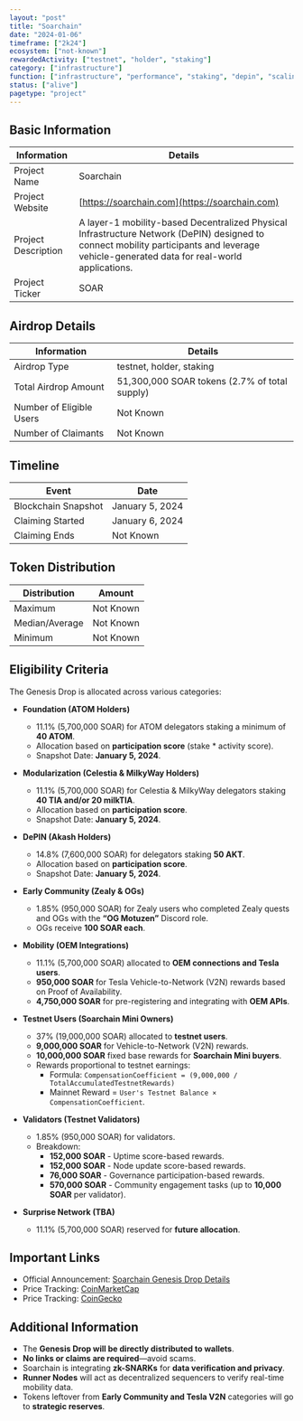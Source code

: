 ```yaml
---
layout: "post"
title: "Soarchain"
date: "2024-01-06"
timeframe: ["2k24"]
ecosystem: ["not-known"]
rewardedActivity: ["testnet", "holder", "staking"]
category: ["infrastructure"]
function: ["infrastructure", "performance", "staking", "depin", "scaling"]
status: ["alive"]
pagetype: "project"
---
```


## Basic Information

| Information         | Details                                                                                                                                                                                   |
| ------------------- | ----------------------------------------------------------------------------------------------------------------------------------------------------------------------------------------- |
| Project Name        | Soarchain                                                                                                                                                                                 |
| Project Website     | [https://soarchain.com](https://soarchain.com)                                                                                                                                            |
| Project Description | A layer-1 mobility-based Decentralized Physical Infrastructure Network (DePIN) designed to connect mobility participants and leverage vehicle-generated data for real-world applications. |
| Project Ticker      | SOAR                                                                                                                                                                                      |

## Airdrop Details

| Information              | Details                                       |
| ------------------------ | --------------------------------------------- |
| Airdrop Type             | testnet, holder, staking                       |
| Total Airdrop Amount     | 51,300,000 SOAR tokens (2.7% of total supply) |
| Number of Eligible Users | Not Known                                     |
| Number of Claimants      | Not Known                                     |

## Timeline

| Event               | Date            |
| ------------------- | --------------- |
| Blockchain Snapshot | January 5, 2024 |
| Claiming Started    | January 6, 2024 |
| Claiming Ends       | Not Known       |

## Token Distribution

| Distribution   | Amount    |
| -------------- | --------- |
| Maximum        | Not Known |
| Median/Average | Not Known |
| Minimum        | Not Known |

## Eligibility Criteria

The Genesis Drop is allocated across various categories:

- **Foundation (ATOM Holders)**

  - 11.1% (5,700,000 SOAR) for ATOM delegators staking a minimum of **40 ATOM**.
  - Allocation based on **participation score** (stake \* activity score).
  - Snapshot Date: **January 5, 2024**.

- **Modularization (Celestia & MilkyWay Holders)**

  - 11.1% (5,700,000 SOAR) for Celestia & MilkyWay delegators staking **40 TIA and/or 20 milkTIA**.
  - Allocation based on **participation score**.
  - Snapshot Date: **January 5, 2024**.

- **DePIN (Akash Holders)**

  - 14.8% (7,600,000 SOAR) for delegators staking **50 AKT**.
  - Allocation based on **participation score**.
  - Snapshot Date: **January 5, 2024**.

- **Early Community (Zealy & OGs)**

  - 1.85% (950,000 SOAR) for Zealy users who completed Zealy quests and OGs with the **“OG Motuzen”** Discord role.
  - OGs receive **100 SOAR each**.

- **Mobility (OEM Integrations)**

  - 11.1% (5,700,000 SOAR) allocated to **OEM connections and Tesla users**.
  - **950,000 SOAR** for Tesla Vehicle-to-Network (V2N) rewards based on Proof of Availability.
  - **4,750,000 SOAR** for pre-registering and integrating with **OEM APIs**.

- **Testnet Users (Soarchain Mini Owners)**

  - 37% (19,000,000 SOAR) allocated to **testnet users**.
  - **9,000,000 SOAR** for Vehicle-to-Network (V2N) rewards.
  - **10,000,000 SOAR** fixed base rewards for **Soarchain Mini buyers**.
  - Rewards proportional to testnet earnings:
    - Formula: `CompensationCoefficient = (9,000,000 / TotalAccumulatedTestnetRewards)`
    - Mainnet Reward = `User's Testnet Balance × CompensationCoefficient`.

- **Validators (Testnet Validators)**

  - 1.85% (950,000 SOAR) for validators.
  - Breakdown:
    - **152,000 SOAR** - Uptime score-based rewards.
    - **152,000 SOAR** - Node update score-based rewards.
    - **76,000 SOAR** - Governance participation-based rewards.
    - **570,000 SOAR** - Community engagement tasks (up to **10,000 SOAR** per validator).

- **Surprise Network (TBA)**
  - 11.1% (5,700,000 SOAR) reserved for **future allocation**.

## Important Links

- Official Announcement: [Soarchain Genesis Drop Details](https://web.archive.org/web/20240428151127/https://www.blog.soarchain.com/post/soarchain-genesis-drop-details)
- Price Tracking: [CoinMarketCap](https://coinmarketcap.com/currencies/soarchain)
- Price Tracking: [CoinGecko](https://www.coingecko.com/en/coins/soarchain)

## Additional Information

- The **Genesis Drop will be directly distributed to wallets**.
- **No links or claims are required**—avoid scams.
- Soarchain is integrating **zk-SNARKs** for **data verification and privacy**.
- **Runner Nodes** will act as decentralized sequencers to verify real-time mobility data.
- Tokens leftover from **Early Community and Tesla V2N** categories will go to **strategic reserves**.